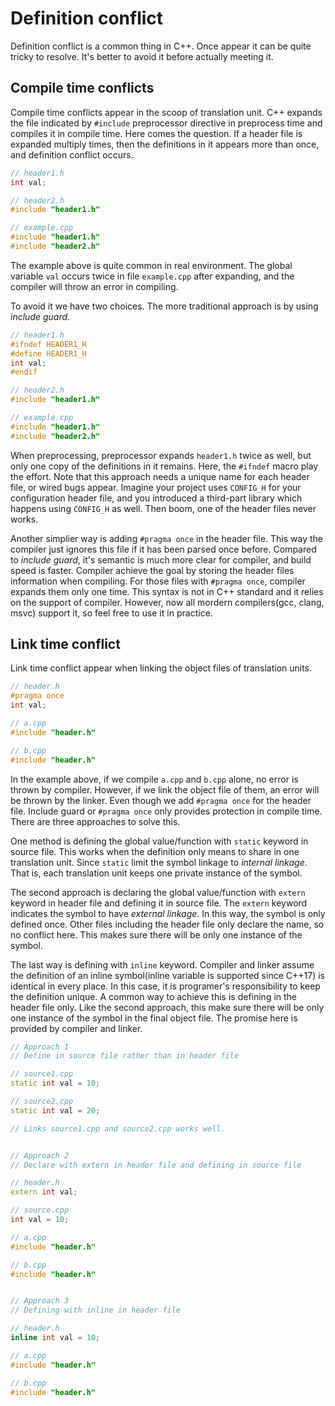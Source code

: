 # Definition conflict

Definition conflict is a common thing in C++. Once appear it can be quite
tricky to resolve. It's better to avoid it before actually meeting it.

## Compile time conflicts

Compile time conflicts appear in the scoop of translation unit.  C++ expands
the file indicated by `#include` preprocessor directive in preprocess time and
compiles it in compile time. Here comes the question.  If a header file is
expanded multiply times, then the definitions in it appears more than once, and
definition conflict occurs.

```C++
// header1.h
int val;

// header2.h
#include "header1.h"

// example.cpp
#include "header1.h"
#include "header2.h"
```

The example above is quite common in real environment. The global variable
`val` occurs twice in file `example.cpp` after expanding, and the compiler will
throw an error in compiling.

To avoid it we have two choices. The more traditional approach is by using
*include guard*.

```C++
// header1.h
#ifndef HEADER1_H
#define HEADER1_H
int val;
#endif

// header2.h
#include "header1.h"

// example.cpp
#include "header1.h"
#include "header2.h"
```

When preprocessing, preprocessor expands `header1.h` twice as well, but only
one copy of the definitions in it remains. Here, the `#ifndef` macro play the
effort. Note that this approach needs a unique name for each header file, or
wired bugs appear. Imagine your project uses `CONFIG_H` for your configuration
header file, and you introduced a third-part library which happens using
`CONFIG_H` as well. Then boom, one of the header files never works.

Another simplier way is adding `#pragma once` in the header file. This way the
compiler just ignores this file if it has been parsed once before. Compared to
*include guard*, it's semantic is much more clear for compiler, and build speed
is faster. Compiler achieve the goal by storing the header files information
when compiling. For those files with `#pragma once`, compiler expands them only
one time.  This syntax is not in C++ standard and it relies on the support of
compiler.  However, now all mordern compilers(gcc, clang, msvc) support it, so
feel free to use it in practice.

## Link time conflict

Link time conflict appear when linking the object files of translation units.

```C++
// header.h
#pragma once
int val;

// a.cpp
#include "header.h"

// b.cpp
#include "header.h"
```

In the example above, if we compile `a.cpp` and `b.cpp` alone, no error is
thrown by compiler. However, if we link the object file of them, an error will
be thrown by the linker. Even though we add `#pragma once` for the header file.
Include guard or `#pragma once` only provides protection in compile time. There
are three approaches to solve this.

One method is defining the global value/function with `static` keyword in
source file.  This works when the definition only means to share in one
translation unit.  Since `static` limit the symbol linkage to *internal
linkage*. That is, each translation unit keeps one private instance of the
symbol.

The second approach is declaring the global value/function with `extern`
keyword in header file and defining it in source file. The `extern` keyword
indicates the symbol to have *external linkage*. In this way, the symbol is
only defined once. Other files including the header file only declare the name,
so no conflict here. This makes sure there will be only one instance of the
symbol.

The last way is defining with `inline` keyword. Compiler and linker assume the
definition of an inline symbol(inline variable is supported since C++17) is
identical in every place. In this case, it is programer's responsibility to
keep the definition unique. A common way to achieve this is defining in the
header file only. Like the second approach, this make sure there will be only
one instance of the symbol in the final object file. The promise here is
provided by compiler and linker.

```C++
// Approach 1
// Define in source file rather than in header file

// source1.cpp
static int val = 10;

// source2.cpp
static int val = 20;

// Links source1.cpp and source2.cpp works well.


// Approach 2
// Declare with extern in header file and defining in source file

// header.h
extern int val;

// source.cpp
int val = 10;

// a.cpp
#include "header.h"

// b.cpp
#include "header.h"


// Approach 3
// Defining with inline in header file

// header.h
inline int val = 10;

// a.cpp
#include "header.h"

// b.cpp
#include "header.h"
```
